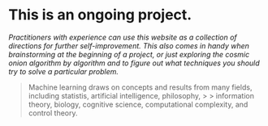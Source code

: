 # This is an ongoing project.

_Practitioners with experience can use this website as a collection of directions for further self-improvement. This also comes in handy when brainstorming at the beginning of a project, or just exploring the cosmic onion algorithm by algorithm and to figure out what techniques you should try to solve a particular problem._


> Machine learning draws on concepts and results from many fields, including statistis, artificial intelligence, philosophy, > > information theory, biology, cognitive science, computational complexity, and control theory.
